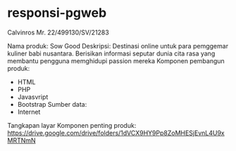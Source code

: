 # responsi-pgweb
Calvinros Mr.
22/499130/SV/21283

Nama produk: Sow Good 
Deskripsi: Destinasi online untuk para pemggemar kuliner babi nusantara. Berisikan informasi seputar dunia cita rasa yang membantu pengguna memghidupi passion mereka 
Komponen pembangun produk: 
- HTML
- PHP
- Javasvript
- Bootstrap
Sumber data:
- Internet

Tangkapan layar Komponen penting produk:
https://drive.google.com/drive/folders/1dVCX9HY9Pp8ZoMHESjEvnL4U9xMRTNmN
